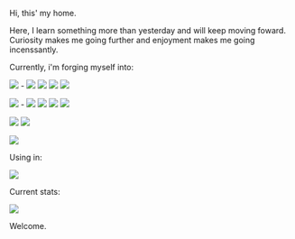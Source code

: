 Hi, this' my home.

Here, I learn something more than yesterday and will keep moving foward.
Curiosity makes me going further and enjoyment makes me going incenssantly.


Currently, i'm forging myself into:

<img src="https://img.shields.io/badge/Python-3776AB?style=for-the-badge&logo=python&logoColor=white"/> - <img src="https://img.shields.io/badge/Flask-000000?style=for-the-badge&logo=flask&logoColor=white"/> <img src="https://img.shields.io/badge/Selenium-43B02A?style=for-the-badge&logo=Selenium&logoColor=white"/> <img src="https://img.shields.io/badge/django-%23092E20.svg?style=for-the-badge&logo=django&logoColor=white"> <img src="https://img.shields.io/badge/DJANGO-REST-ff1709?style=for-the-badge&logo=django&logoColor=white&color=ff1709&labelColor=gray">

<img src="https://img.shields.io/badge/JavaScript-F7DF1E?style=for-the-badge&logo=JavaScript&logoColor=white"/> - <img src="https://img.shields.io/badge/SQLite-07405E?style=for-the-badge&logo=sqlite&logoColor=white"/> <img src="https://img.shields.io/badge/CSS3-1572B6?style=for-the-badge&logo=css3&logoColor=white"/> <img src="https://img.shields.io/badge/SASS-hotpink.svg?style=for-the-badge&logo=SASS&logoColor=white"> <img src="https://img.shields.io/badge/HTML5-E34F26?style=for-the-badge&logo=html5&logoColor=white"/>

<img src="https://img.shields.io/badge/mysql-%2300f.svg?style=for-the-badge&logo=mysql&logoColor=white"> <img src="https://img.shields.io/badge/sqlite-%2307405e.svg?style=for-the-badge&logo=sqlite&logoColor=white">

<img src="https://img.shields.io/badge/photoshop-%2331A8FF.svg?style=for-the-badge&logo=adobe%20photoshop&logoColor=white">


Using in:

<img src="https://img.shields.io/badge/Visual_Studio-5C2D91?style=for-the-badge&logo=visual%20studio&logoColor=white"/>


Current stats:

<img src="https://github-readme-streak-stats.herokuapp.com/?user=grigio888"/>


Welcome.
